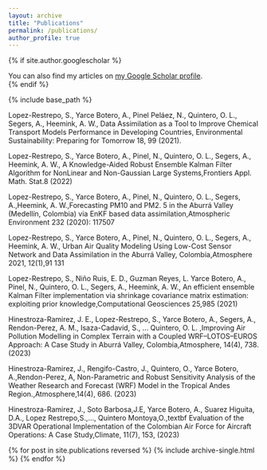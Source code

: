 ```yaml
---
layout: archive
title: "Publications"
permalink: /publications/
author_profile: true
---
```


{% if site.author.googlescholar %}
  <div class="wordwrap">You can also find my articles on <a href="{{site.author.googlescholar}}">my Google Scholar profile</a>.</div>
{% endif %}

{% include base_path %}


Lopez-Restrepo, S., Yarce Botero, A., Pinel Peláez, N., Quintero, O. L., Segers, A., Heemink, A. W., Data Assimilation as a Tool to Improve Chemical Transport Models Performance in Developing Countries, Environmental Sustainability: Preparing for Tomorrow 18, 99 (2021).

Lopez-Restrepo, S., Yarce Botero, A., Pinel, N., Quintero, O. L., Segers, A., Heemink, A. W., A Knowledge-Aided Robust Ensemble Kalman Filter Algorithm for NonLinear and Non-Gaussian Large Systems,Frontiers Appl. Math. Stat.8 (2022)

Lopez-Restrepo, S., Yarce Botero, A., Pinel, N., Quintero, O. L., Segers, A.,Heemink, A. W.,Forecasting PM10 and PM2. 5 in the Aburrá Valley (Medellín, Colombia) via EnKF based data assimilation,Atmospheric Environment 232 (2020): 117507

Lopez-Restrepo, S., Yarce Botero, A., Pinel, N., Quintero, O. L., Segers, A., Heemink, A. W., Urban Air Quality Modeling Using Low-Cost Sensor Network and Data Assimilation in the Aburrá Valley, Colombia,Atmosphere 2021, 12(1),91 131

Lopez-Restrepo, S., Niño Ruis, E. D., Guzman Reyes, L. Yarce Botero, A., Pinel, N., Quintero, O. L., Segers, A., Heemink, A. W., An efficient ensemble Kalman Filter implementation via shrinkage covariance matrix estimation: exploiting prior knowledge,Computational Geosciences 25,985 (2021)

Hinestroza-Ramirez, J. E., Lopez-Restrepo, S., Yarce Botero, A., Segers, A., Rendon-Perez, A. M., Isaza-Cadavid, S., ... Quintero, O. L. ,Improving Air Pollution Modelling in Complex Terrain with a Coupled WRF–LOTOS–EUROS Approach: A Case Study in Aburrá Valley, Colombia,Atmosphere, 14(4), 738.(2023)

Hinestroza-Ramirez, J., Rengifo-Castro, J., Quintero, O., Yarce Botero, A.,Rendon-Perez, A, Non-Parametric and Robust Sensitivity Analysis of the Weather Research and Forecast (WRF) Model in the Tropical Andes Region.,Atmosphere,14(4), 686. (2023)

Hinestroza-Ramirez, J., Soto Barbosa,J.E, Yarce Botero, A., Suarez Higuita, D.A., Lopez Restrepo,S.,..., Quintero Montoya,O.,textbf Evaluation of the 3DVAR Operational Implementation of the Colombian Air Force for Aircraft Operations: A Case Study,Climate, 11(7), 153, (2023)

{% for post in site.publications reversed %}
  {% include archive-single.html %}
{% endfor %}
